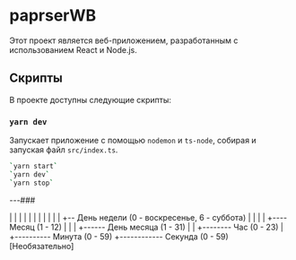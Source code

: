 # paprserWB

Этот проект является веб-приложением, разработанным с использованием React и Node.js.

## Скрипты

В проекте доступны следующие скрипты:

### `yarn dev`

Запускает приложение с помощью `nodemon` и `ts-node`, собирая и запуская файл `src/index.ts`.

```bash
`yarn start`
`yarn dev`
`yarn stop`
```

---###

| | | | | |
| | | | | +-- День недели (0 - воскресенье, 6 - суббота)
| | | | +---- Месяц (1 - 12)
| | | +------ День месяца (1 - 31)
| | +-------- Час (0 - 23)
| +---------- Минута (0 - 59)
+------------ Секунда (0 - 59) [Необязательно]
